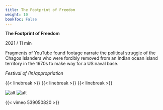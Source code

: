 ```yaml
---
title: The Footprint of Freedom
weight: 10
bookToc: False
---
```

**The Footprint of Freedom**

2021 / 11 min

Fragments of YouTube found footage narrate the political struggle of the Chagos Islanders who were forcibly removed from an Indian ocean island territory in the 1970s to make way for a US naval base.

*Festival of (In)appropriation*

{{< linebreak >}}
{{< linebreak >}}
{{< linebreak >}}


![alt](/FF/FF1.png)
![alt](/FF/FF7.png)

{{< vimeo 539050820 >}}


